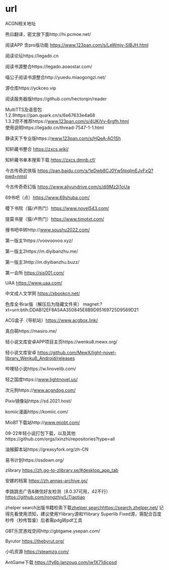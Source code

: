 # url
ACGN相关地址

熊曰翻译，密文放下面http://hi.pcmoe.net/

阅读APP 含pro版功能 https://www.123pan.com/s/LeWmjv-SIBJH.html

阅读论坛https://legado.cn

阅读书源整合https://legado.aoaostar.com/

喵公子阅读书源整合http://yuedu.miaogongzi.net/

源仓库https://yckceo.vip

阅读服务器版https://github.com/hectorqin/reader

MultiTTS及语音包  
1.2.9https://pan.quark.cn/s/6e67633e4a68  
1.3.2但不推荐https://www.123pan.com/s/4UKiVv-6rgfh.html  
使用说明https://legado.cn/thread-7547-1-1.html

静读天下专业版https://www.123pan.com/s/HQeA-AO1Sh

知轩藏书整合 https://zxcs.wiki/

知轩藏书单本搜索下载 https://zxcs.dmnb.cf/

今古传奇武侠版 https://pan.baidu.com/s/1eDwb8CJ0Yw5tpqlmEJvFxQ?pwd=nmsl

今古传奇奇幻版 https://www.aliyundrive.com/s/di9Mz2j1oUa

69书吧（点）https://www.69shuba.com/

稷下书院（猫/卢热门）https://www.novel543.com/

提莫书屋（猫/卢热门）https://www.timotxt.com/

搜书吧中转http://www.soushu2022.com/

第一版主1https://voovoovoo.xyz/

第一版主2https://m.diyibanzhu.me/

第一版主3http://m.diyibanzhu.buzz/

第一会所 https://sis001.com/

UAA  https://www.uaa.com/

中文成人文学网 https://xbookcn.net/

色库全书rar版（解压后为隐藏文件夹） magnet:?xt=urn:btih:DDAB12EF8A5AA350845E8B9D95169725D9569D21

ACG盒子（导航站）https://www.acgbox.link/

真白萌https://masiro.me/

轻小说文库安卓APP项目主页https://wenku8.mewx.org/

轻小说文库安卓 https://github.com/MewX/light-novel-library_Wenku8_Android/releases

哔哩轻小说https://w.linovelib.com/

轻之国度https://www.lightnovel.us/

次元狗https://www.acgndog.com/

Pixiv镜像站https://sd.2021.host/

komiic漫画https://komiic.com/

MioBT下载站http://www.miobt.com/

09-22年轻小说打包下载，以及其他https://github.com/orgs/ixinzhi/repositories?type=all

油猴脚本站https://greasyfork.org/zh-CN

易书计划https://ssdown.org/

zlibrary https://zh.go-to-zlibrary.se/#desktop_app_tab

安娜的档案 https://zh.annas-archive.gs/ 

李跳跳去广告&微信好友检测（8.0.37可用，42不行） https://github.com/rongzhiy/LiTiaotiao

zhelper search出版书籍检索下载[zhelper search](https://search.zhelper.net/)https://search.zhelper.net/
记得先看使用须知，建议使用Ylibrary源和Ylibrary Superlib Fixed源，需配合百度秒传（秒传暂废）后者需pdg转pdf工具

GBT乐赏游戏空间http://gbtgame.ysepan.com/

Byrutor  https://thebyrut.org/

小叽资源 https://steamzg.com/

AntGame下载  https://fy6b.lanzouq.com/iw1X71dicpsd

